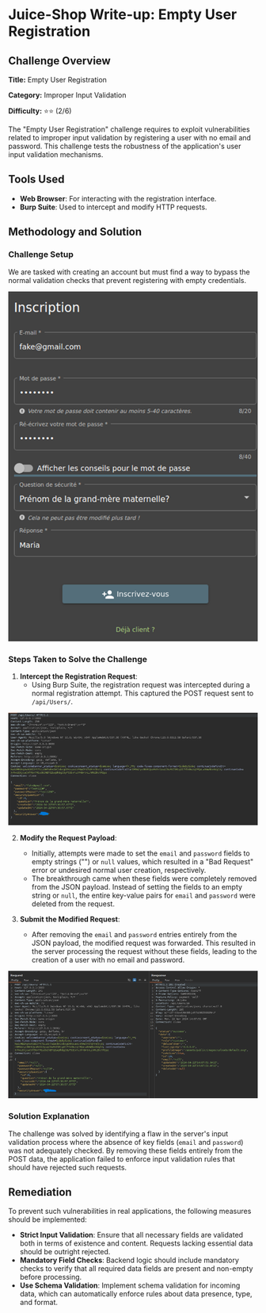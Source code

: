 # Juice-Shop Write-up: Empty User Registration

## Challenge Overview

**Title:** Empty User Registration

**Category:** Improper Input Validation

**Difficulty:** ⭐⭐ (2/6)

The "Empty User Registration" challenge requires to exploit vulnerabilities related to improper input validation by registering a user with no email and password. This challenge tests the robustness of the application's user input validation mechanisms.

## Tools Used

- **Web Browser**: For interacting with the registration interface.
- **Burp Suite**: Used to intercept and modify HTTP requests.

## Methodology and Solution

### Challenge Setup

We are tasked with creating an account but must find a way to bypass the normal validation checks that prevent registering with empty credentials.

![normal user registration](../assets/difficulty2/empty_user_registration_1.png)

### Steps Taken to Solve the Challenge

1. **Intercept the Registration Request**:
   - Using Burp Suite, the registration request was intercepted during a normal registration attempt. This captured the POST request sent to `/api/Users/`.

![request](../assets/difficulty2/empty_user_registration_2.png)

2. **Modify the Request Payload**:
   - Initially, attempts were made to set the `email` and `password` fields to empty strings ("") or `null` values, which resulted in a "Bad Request" error or undesired normal user creation, respectively.
   - The breakthrough came when these fields were completely removed from the JSON payload. Instead of setting the fields to an empty string or `null`, the entire key-value pairs for `email` and `password` were deleted from the request.

3. **Submit the Modified Request**:
   - After removing the `email` and `password` entries entirely from the JSON payload, the modified request was forwarded. This resulted in the server processing the request without these fields, leading to the creation of a user with no email and password.

![request](../assets/difficulty2/empty_user_registration_3.png)

### Solution Explanation

The challenge was solved by identifying a flaw in the server's input validation process where the absence of key fields (`email` and `password`) was not adequately checked. By removing these fields entirely from the POST data, the application failed to enforce input validation rules that should have rejected such requests.

## Remediation

To prevent such vulnerabilities in real applications, the following measures should be implemented:

- **Strict Input Validation**: Ensure that all necessary fields are validated both in terms of existence and content. Requests lacking essential data should be outright rejected.
- **Mandatory Field Checks**: Backend logic should include mandatory checks to verify that all required data fields are present and non-empty before processing.
- **Use Schema Validation**: Implement schema validation for incoming data, which can automatically enforce rules about data presence, type, and format.
